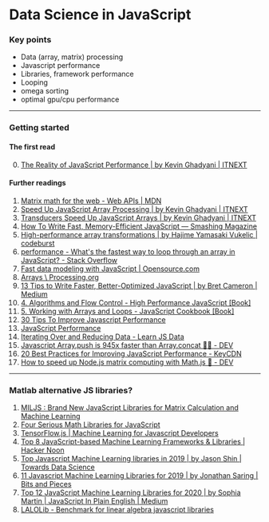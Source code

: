 # Data Science in JavaScript

### Key points

- Data (array, matrix) processing  
- Javascript performance  
- Libraries, framework performance
- Looping  
- omega sorting  
- optimal gpu/cpu performance

---

### Getting started

#### The first read

0. [The Reality of JavaScript Performance \| by Kevin Ghadyani | ITNEXT](https://itnext.io/the-reality-of-javascript-performance-4ec9747882d3)

#### Further readings

1. [Matrix math for the web - Web APIs \| MDN](https://developer.mozilla.org/en-US/docs/Web/API/WebGL_API/Matrix_math_for_the_web)
2. [Speed Up JavaScript Array Processing \| by Kevin Ghadyani | ITNEXT](https://itnext.io/speed-up-javascript-array-processing-8d601c57bb0d)
3. [Transducers Speed Up JavaScript Arrays \| by Kevin Ghadyani | ITNEXT](https://itnext.io/using-transducers-to-speed-up-javascript-arrays-92677d000096)
4. [How To Write Fast, Memory-Efficient JavaScript — Smashing Magazine](https://www.smashingmagazine.com/2012/11/writing-fast-memory-efficient-javascript/)
5. [High-performance array transformations \| by Hajime Yamasaki Vukelic | codeburst](https://codeburst.io/high-performance-array-transformations-68aae138a5f2)
6. [performance - What's the fastest way to loop through an array in JavaScript? - Stack Overflow](https://stackoverflow.com/questions/5349425/whats-the-fastest-way-to-loop-through-an-array-in-javascript)
7. [Fast data modeling with JavaScript \| Opensource.com](https://opensource.com/article/20/5/data-modeling-javascript)
8. [Arrays \ Processing.org](https://processing.org/tutorials/arrays/)
9. [13 Tips to Write Faster, Better-Optimized JavaScript \| by Bret Cameron | Medium](https://medium.com/@bretcameron/13-tips-to-write-faster-better-optimized-javascript-dc1f9ab063d8)
10. [4. Algorithms and Flow Control - High Performance JavaScript [Book]](https://www.oreilly.com/library/view/high-performance-javascript/9781449382308/ch04.html)
11. [5. Working with Arrays and Loops - JavaScript Cookbook [Book]](https://www.oreilly.com/library/view/javascript-cookbook/9781449390211/ch05.html)
12. [30 Tips To Improve Javascript Performance](https://www.monitis.com/blog/30-tips-to-improve-javascript-performance/)
13. [JavaScript Performance](https://www.w3schools.com/js/js_performance.asp)
14. [Iterating Over and Reducing Data - Learn JS Data](http://learnjsdata.com/iterate_data.html)
15. [Javascript Array.push is 945x faster than Array.concat 🤯🤔 - DEV](https://dev.to/uilicious/javascript-array-push-is-945x-faster-than-array-concat-1oki)
16. [20 Best Practices for Improving JavaScript Performance - KeyCDN](https://www.keycdn.com/blog/javascript-performance)
17. [How to speed up Node.js matrix computing with Math.js 🌠 - DEV](https://dev.to/hoshiwarpsjs/how-to-speed-up-nodejs-matrix-computing-with-mathjs--3o68)

---

### Matlab alternative JS libraries?

1. [MILJS : Brand New JavaScript Libraries for Matrix Calculation and Machine Learning](https://www.researchgate.net/publication/272752232_MILJS_Brand_New_JavaScript_Libraries_for_Matrix_Calculation_and_Machine_Learning)
2. [Four Serious Math Libraries for JavaScript](https://smartbear.com/blog/test-and-monitor/four-serious-math-libraries-for-javascript/)
3. [TensorFlow.js \| Machine Learning for Javascript Developers](https://www.tensorflow.org/js)
4. [Top 8 JavaScript-based Machine Learning Frameworks & Libraries \| Hacker Noon](https://hackernoon.com/top-javascript-based-machine-learning-frameworks-and-libraries-lz92j32w4)
5. [Top Javascript Machine Learning libraries in 2019 \| by Jason Shin | Towards Data Science](https://towardsdatascience.com/top-javascript-machine-learning-libraries-in-2019-cb63b95bdd10)
6. [11 Javascript Machine Learning Libraries for 2019 \| by Jonathan Saring | Bits and Pieces](https://blog.bitsrc.io/11-javascript-machine-learning-libraries-to-use-in-your-app-c49772cca46c)
7. [Top 12 JavaScript Machine Learning Libraries for 2020 \| by Sophia Martin | JavaScript In Plain English | Medium](https://medium.com/javascript-in-plain-english/top-12-javascript-machine-learning-libraries-for-2020-8bec30ecfa58)
8. [LALOLib - Benchmark for linear algebra javascript libraries](https://mlweb.loria.fr/benchmark/index.html)



